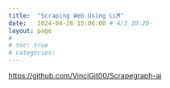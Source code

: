 ```yaml
---
title:  "Scraping Web Using LLM"
date:   2024-04-28 15:06:00 # 4/3 10:20-
layout: page
#
# toc: true
# categories:
---
```



https://github.com/VinciGit00/Scrapegraph-ai
